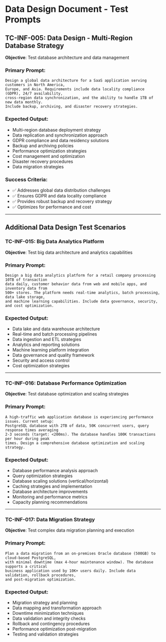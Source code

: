 # Data Design Document - Test Prompts

## TC-INF-005: Data Design - Multi-Region Database Strategy
**Objective**: Test database architecture and data management

### Primary Prompt:
```
Design a global data architecture for a SaaS application serving customers in North America, 
Europe, and Asia. Requirements include data locality compliance (GDPR), 24/7 availability, 
cross-region data synchronization, and the ability to handle 1TB of new data monthly. 
Include backup, archiving, and disaster recovery strategies.
```

### Expected Output:
- Multi-region database deployment strategy
- Data replication and synchronization approach
- GDPR compliance and data residency solutions
- Backup and archiving policies
- Performance optimization strategies
- Cost management and optimization
- Disaster recovery procedures
- Data migration strategies

### Success Criteria:
- ✅ Addresses global data distribution challenges
- ✅ Ensures GDPR and data locality compliance
- ✅ Provides robust backup and recovery strategy
- ✅ Optimizes for performance and cost

---

## Additional Data Design Test Scenarios

### TC-INF-015: Big Data Analytics Platform
**Objective**: Test big data architecture and analytics capabilities

### Primary Prompt:
```
Design a big data analytics platform for a retail company processing 10TB of transaction 
data daily, customer behavior data from web and mobile apps, and inventory data from 
500+ stores. The platform needs real-time analytics, batch processing, data lake storage, 
and machine learning capabilities. Include data governance, security, and cost optimization.
```

### Expected Output:
- Data lake and data warehouse architecture
- Real-time and batch processing pipelines
- Data ingestion and ETL strategies
- Analytics and reporting solutions
- Machine learning platform integration
- Data governance and quality framework
- Security and access control
- Cost optimization strategies

---

### TC-INF-016: Database Performance Optimization
**Objective**: Test database optimization and scaling strategies

### Primary Prompt:
```
A high-traffic web application database is experiencing performance issues. Current setup: 
PostgreSQL database with 2TB of data, 50K concurrent users, query response times averaging 
2-3 seconds (target: <200ms). The database handles 100K transactions per hour during peak 
times. Design a comprehensive database optimization and scaling strategy.
```

### Expected Output:
- Database performance analysis approach
- Query optimization strategies
- Database scaling solutions (vertical/horizontal)
- Caching strategies and implementation
- Database architecture improvements
- Monitoring and performance metrics
- Capacity planning recommendations

---

### TC-INF-017: Data Migration Strategy
**Objective**: Test complex data migration planning and execution

### Primary Prompt:
```
Plan a data migration from an on-premises Oracle database (500GB) to cloud-based PostgreSQL, 
with minimal downtime (max 4-hour maintenance window). The database supports a critical 
business application used by 10K+ users daily. Include data validation, rollback procedures, 
and post-migration optimization.
```

### Expected Output:
- Migration strategy and planning
- Data mapping and transformation approach
- Downtime minimization techniques
- Data validation and integrity checks
- Rollback and contingency procedures
- Performance optimization post-migration
- Testing and validation strategies
